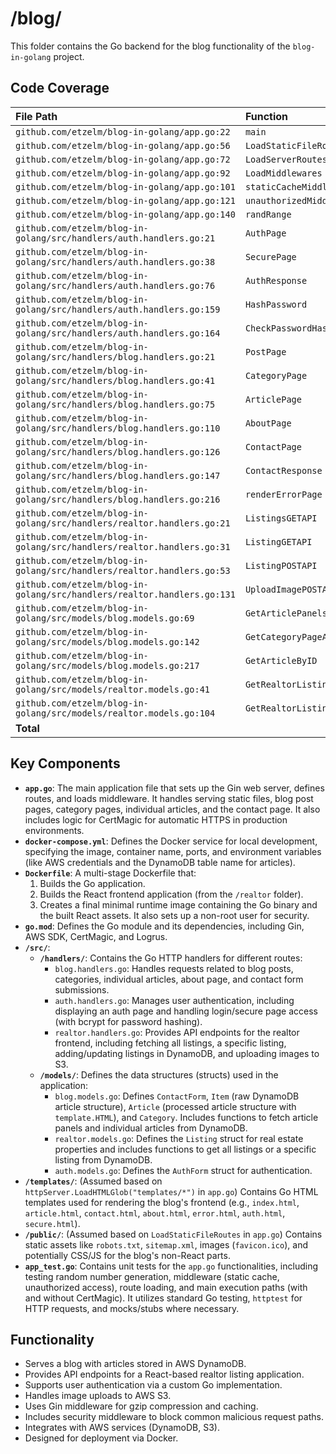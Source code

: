 # /blog/

This folder contains the Go backend for the blog functionality of the `blog-in-golang` project.

## Code Coverage

| File Path                                                 | Function                     | Coverage |
| :-------------------------------------------------------- | :--------------------------- | :------- |
| `github.com/etzelm/blog-in-golang/app.go:22`              | `main`                       | `85.0%`  |
| `github.com/etzelm/blog-in-golang/app.go:56`              | `LoadStaticFileRoutes`       | `100.0%` |
| `github.com/etzelm/blog-in-golang/app.go:72`              | `LoadServerRoutes`           | `100.0%` |
| `github.com/etzelm/blog-in-golang/app.go:92`              | `LoadMiddlewares`            | `100.0%` |
| `github.com/etzelm/blog-in-golang/app.go:101`             | `staticCacheMiddleware`      | `100.0%` |
| `github.com/etzelm/blog-in-golang/app.go:121`             | `unauthorizedMiddleware`     | `100.0%` |
| `github.com/etzelm/blog-in-golang/app.go:140`             | `randRange`                  | `100.0%` |
| `github.com/etzelm/blog-in-golang/src/handlers/auth.handlers.go:21` | `AuthPage`                   | `100.0%` |
| `github.com/etzelm/blog-in-golang/src/handlers/auth.handlers.go:38` | `SecurePage`                 | `100.0%` |
| `github.com/etzelm/blog-in-golang/src/handlers/auth.handlers.go:76` | `AuthResponse`               | `73.1%`  |
| `github.com/etzelm/blog-in-golang/src/handlers/auth.handlers.go:159`| `HashPassword`               | `100.0%` |
| `github.com/etzelm/blog-in-golang/src/handlers/auth.handlers.go:164`| `CheckPasswordHash`          | `100.0%` |
| `github.com/etzelm/blog-in-golang/src/handlers/blog.handlers.go:21` | `PostPage`                   | `100.0%` |
| `github.com/etzelm/blog-in-golang/src/handlers/blog.handlers.go:41` | `CategoryPage`               | `75.0%`  |
| `github.com/etzelm/blog-in-golang/src/handlers/blog.handlers.go:75` | `ArticlePage`                | `0.0%`   |
| `github.com/etzelm/blog-in-golang/src/handlers/blog.handlers.go:110`| `AboutPage`                  | `0.0%`   |
| `github.com/etzelm/blog-in-golang/src/handlers/blog.handlers.go:126`| `ContactPage`                | `0.0%`   |
| `github.com/etzelm/blog-in-golang/src/handlers/blog.handlers.go:147`| `ContactResponse`            | `45.5%`  |
| `github.com/etzelm/blog-in-golang/src/handlers/blog.handlers.go:216`| `renderErrorPage`            | `100.0%` |
| `github.com/etzelm/blog-in-golang/src/handlers/realtor.handlers.go:21`| `ListingsGETAPI`           | `100.0%` |
| `github.com/etzelm/blog-in-golang/src/handlers/realtor.handlers.go:31`| `ListingGETAPI`            | `66.7%`  |
| `github.com/etzelm/blog-in-golang/src/handlers/realtor.handlers.go:53`| `ListingPOSTAPI`           | `80.0%`  |
| `github.com/etzelm/blog-in-golang/src/handlers/realtor.handlers.go:131`| `UploadImagePOSTAPI`       | `88.9%`  |
| `github.com/etzelm/blog-in-golang/src/models/blog.models.go:69`     | `GetArticlePanels`           | `40.5%`  |
| `github.com/etzelm/blog-in-golang/src/models/blog.models.go:142`    | `GetCategoryPageArticlePanels` | `42.1%`  |
| `github.com/etzelm/blog-in-golang/src/models/blog.models.go:217`    | `GetArticleByID`             | `34.4%`  |
| `github.com/etzelm/blog-in-golang/src/models/realtor.models.go:41`  | `GetRealtorListings`         | `60.0%`  |
| `github.com/etzelm/blog-in-golang/src/models/realtor.models.go:104` | `GetRealtorListing`          | `60.0%`  |
| **Total** |                              | **`63.3%`** |

## Key Components

* **`app.go`**: The main application file that sets up the Gin web server, defines routes, and loads middleware. It handles serving static files, blog post pages, category pages, individual articles, and the contact page. It also includes logic for CertMagic for automatic HTTPS in production environments.
* **`docker-compose.yml`**: Defines the Docker service for local development, specifying the image, container name, ports, and environment variables (like AWS credentials and the DynamoDB table name for articles).
* **`Dockerfile`**: A multi-stage Dockerfile that:
    1. Builds the Go application.
    2. Builds the React frontend application (from the `/realtor` folder).
    3. Creates a final minimal runtime image containing the Go binary and the built React assets. It also sets up a non-root user for security.
* **`go.mod`**: Defines the Go module and its dependencies, including Gin, AWS SDK, CertMagic, and Logrus.
* **`/src/`**:
  * **`/handlers/`**: Contains the Go HTTP handlers for different routes:
    * `blog.handlers.go`: Handles requests related to blog posts, categories, individual articles, about page, and contact form submissions.
    * `auth.handlers.go`: Manages user authentication, including displaying an auth page and handling login/secure page access (with bcrypt for password hashing).
    * `realtor.handlers.go`: Provides API endpoints for the realtor frontend, including fetching all listings, a specific listing, adding/updating listings in DynamoDB, and uploading images to S3.
  * **`/models/`**: Defines the data structures (structs) used in the application:
    * `blog.models.go`: Defines `ContactForm`, `Item` (raw DynamoDB article structure), `Article` (processed article structure with `template.HTML`), and `Category`. Includes functions to fetch article panels and individual articles from DynamoDB.
    * `realtor.models.go`: Defines the `Listing` struct for real estate properties and includes functions to get all listings or a specific listing from DynamoDB.
    * `auth.models.go`: Defines the `AuthForm` struct for authentication.
* **`/templates/`**: (Assumed based on `httpServer.LoadHTMLGlob("templates/*")` in `app.go`) Contains Go HTML templates used for rendering the blog's frontend (e.g., `index.html`, `article.html`, `contact.html`, `about.html`, `error.html`, `auth.html`, `secure.html`).
* **`/public/`**: (Assumed based on `LoadStaticFileRoutes` in `app.go`) Contains static assets like `robots.txt`, `sitemap.xml`, images (`favicon.ico`), and potentially CSS/JS for the blog's non-React parts.
* **`app_test.go`**: Contains unit tests for the `app.go` functionalities, including testing random number generation, middleware (static cache, unauthorized access), route loading, and main execution paths (with and without CertMagic). It utilizes standard Go testing, `httptest` for HTTP requests, and mocks/stubs where necessary.

## Functionality

* Serves a blog with articles stored in AWS DynamoDB.
* Provides API endpoints for a React-based realtor listing application.
* Supports user authentication via a custom Go implementation.
* Handles image uploads to AWS S3.
* Uses Gin middleware for gzip compression and caching.
* Includes security middleware to block common malicious request paths.
* Integrates with AWS services (DynamoDB, S3).
* Designed for deployment via Docker.

